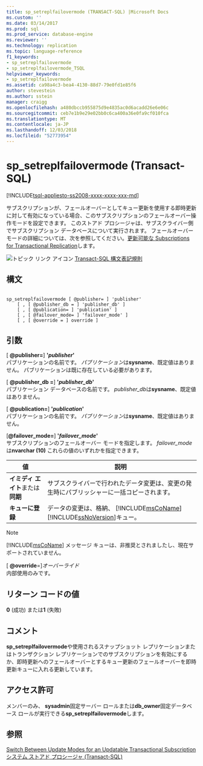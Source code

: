 ```yaml
---
title: sp_setreplfailovermode (TRANSACT-SQL) |Microsoft Docs
ms.custom: ''
ms.date: 03/14/2017
ms.prod: sql
ms.prod_service: database-engine
ms.reviewer: ''
ms.technology: replication
ms.topic: language-reference
f1_keywords:
- sp_setreplfailovermode
- sp_setreplfailovermode_TSQL
helpviewer_keywords:
- sp_setreplfailovermode
ms.assetid: ca98a4c3-bea4-4130-88d7-79e0fd1e85f6
author: stevestein
ms.author: sstein
manager: craigg
ms.openlocfilehash: a480dbccb955875d9e4835ac0d6acadd26e6e06c
ms.sourcegitcommit: ceb7e1b9e29e02bb0c6ca400a36e0fa9cf010fca
ms.translationtype: MT
ms.contentlocale: ja-JP
ms.lasthandoff: 12/03/2018
ms.locfileid: "52773954"
---
```

# <a name="spsetreplfailovermode-transact-sql"></a>sp_setreplfailovermode (Transact-SQL)
[!INCLUDE[tsql-appliesto-ss2008-xxxx-xxxx-xxx-md](../../includes/tsql-appliesto-ss2008-xxxx-xxxx-xxx-md.md)]

  サブスクリプションが、フェールオーバーとしてキュー更新を使用する即時更新に対して有効になっている場合、このサブスクリプションのフェールオーバー操作モードを設定できます。 このストアド プロシージャは、サブスクライバー側でサブスクリプション データベースについて実行されます。 フェールオーバー モードの詳細については、次を参照してください。[更新可能な Subscriptions for Transactional Replication](../../relational-databases/replication/transactional/updatable-subscriptions-for-transactional-replication.md)します。  
  
 ![トピック リンク アイコン](../../database-engine/configure-windows/media/topic-link.gif "トピック リンク アイコン") [Transact-SQL 構文表記規則](../../t-sql/language-elements/transact-sql-syntax-conventions-transact-sql.md)  
  
## <a name="syntax"></a>構文  
  
```  
  
sp_setreplfailovermode [ @publisher= ] 'publisher'  
    [ , [ @publisher_db = ] 'publisher_db' ]  
    [ , [ @publication= ] 'publication' ]  
    [ , [ @failover_mode= ] 'failover_mode' ]  
    [ , [ @override = ] override ]  
```  
  
## <a name="arguments"></a>引数  
 [ **@publisher=**] **'***publisher***'**  
 パブリケーションの名前です。 *パブリケーション*は**sysname**、既定値はありません。 パブリケーションは既に存在している必要があります。  
  
 [  **@publisher_db =**] **'***publisher_db***'**  
 パブリケーション データベースの名前です。 *publisher_db*は**sysname**、既定値はありません。  
  
 [ **@publication=**] **'***publication***'**  
 パブリケーションの名前です。 *パブリケーション*は**sysname**、既定値はありません。  
  
 [**@failover_mode=**] **'***failover_mode***'**  
 サブスクリプションのフェールオーバー モードを指定します。 *failover_mode*は**nvarchar (10)** これらの値のいずれかを指定できます。  
  
|値|説明|  
|-----------|-----------------|  
|**イミディ エイト**または**同期**|サブスクライバーで行われたデータ変更は、変更の発生時にパブリッシャーに一括コピーされます。|  
|**キューに登録**|データの変更は、格納、 [!INCLUDE[msCoName](../../includes/msconame-md.md)] [!INCLUDE[ssNoVersion](../../includes/ssnoversion-md.md)]キュー。|  
  
> [!NOTE]  
>  [!INCLUDE[msCoName](../../includes/msconame-md.md)] メッセージ キューは、非推奨とされましたし、現在サポートされていません。  
  
 [ **@override**=]*オーバーライド*  
 内部使用のみです。  
  
## <a name="return-code-values"></a>リターン コードの値  
 **0** (成功) または**1** (失敗)  
  
## <a name="remarks"></a>コメント  
 **sp_setreplfailovermode**や使用されるスナップショット レプリケーションまたはトランザクション レプリケーションでのサブスクリプションを有効にするか、即時更新へのフェールオーバーとするキュー更新のフェールオーバーを即時更新キューに入れる更新しています。  
  
## <a name="permissions"></a>アクセス許可  
 メンバーのみ、 **sysadmin**固定サーバー ロールまたは**db_owner**固定データベース ロールが実行できる**sp_setreplfailovermode**します。  
  
## <a name="see-also"></a>参照  
 [Switch Between Update Modes for an Updatable Transactional Subscription](../../relational-databases/replication/administration/switch-between-update-modes-for-an-updatable-transactional-subscription.md)   
 [システム ストアド プロシージャ &#40;Transact-SQL&#41;](../../relational-databases/system-stored-procedures/system-stored-procedures-transact-sql.md)  
  
  
